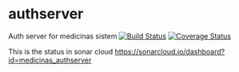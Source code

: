 # authserver
Auth server for medicinas sistem
[![Build Status](https://travis-ci.com/medicinas/authserver.svg?branch=master)](https://travis-ci.org/medicinas/authserver)
[![Coverage Status](https://coveralls.io/repos/github/medicinas/authserver/badge.svg)](https://coveralls.io/github/medicinas/authserver)


This is the status in sonar cloud https://sonarcloud.io/dashboard?id=medicinas_authserver
